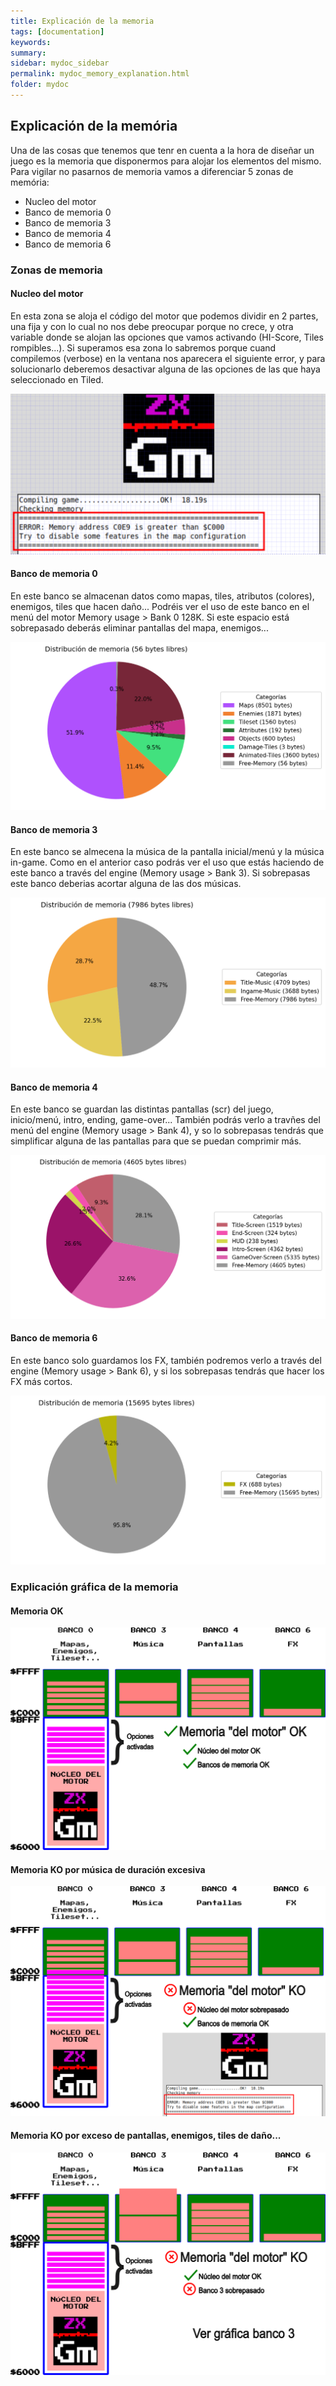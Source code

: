 ```yaml
---
title: Explicación de la memoria
tags: [documentation]
keywords:
summary: 
sidebar: mydoc_sidebar
permalink: mydoc_memory_explanation.html
folder: mydoc
---
```


## Explicación de la memória

Una de las cosas que tenemos que tenr en cuenta a la hora de diseñar un juego es la memoria que disponermos para alojar los elementos del mismo.
Para vigilar no pasarnos de memoria vamos a diferenciar 5 zonas de memória:
* Nucleo del motor
* Banco de memoria 0
* Banco de memoria 3
* Banco de memoria 4
* Banco de memoria 6 

### Zonas de memoria
#### Nucleo del motor
En esta zona se aloja el código del motor que podemos dividir en 2 partes, una fija y con lo cual no nos debe preocupar porque no crece, y otra variable donde se alojan las opciones que vamos activando (HI-Score, Tiles rompibles...). Si superamos esa zona lo sabremos porque cuand compilemos (verbose) en la ventana nos aparecera el siguiente error, y para solucionarlo deberemos desactivar alguna de las opciones de las que haya seleccionado en Tiled.

![](images/explicacion_memoria_ko_nucleo_log.png)

#### Banco de memoria 0
En este banco se almacenan datos como mapas, tiles, atributos (colores), enemigos, tiles que hacen daño... Podréis ver el uso de este banco en el menú del motor Memory usage > Bank 0 128K. Si este espacio está sobrepasado deberás eliminar pantallas del mapa, enemigos...

![](images/memory-bank-0-128K.png)

#### Banco de memoria 3
En este banco se almecena la música de la pantalla inicial/menú y la música in-game. Como en el anterior caso podrás ver el uso que estás haciendo de este banco a través del engine (Memory usage > Bank 3). Si sobrepasas este banco deberias acortar alguna de las dos músicas.

![](images/memory-bank-3.png)

#### Banco de memoria 4
En este banco se guardan las distintas pantallas (scr) del juego, inicio/menú, intro, ending, game-over... También podrás verlo a travñes del menú del engine (Memory usage > Bank 4), y so lo sobrepasas tendrás que simplificar alguna de las pantallas para que se puedan comprimir más.

![](images/memory-bank-4.png)

#### Banco de memoria 6
En este banco solo guardamos los FX, también podremos verlo a través del engine (Memory usage > Bank 6), y si los sobrepasas tendrás que hacer los FX más cortos.

![](images/memory-bank-6.png)

### Explicación gráfica de la memoria
#### Memoria OK
![](images/explicacion_memoria_ok.png)
#### Memoria KO por música de duración excesiva
![](images/explicacion_memoria_ko_nucleo.png)
#### Memoria KO por exceso de pantallas, enemigos, tiles de daño...
![](images/explicacion_memoria_ko_banco.png)
